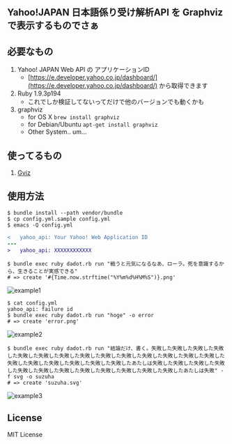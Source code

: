Yahoo!JAPAN 日本語係り受け解析API を Graphviz で表示するものでさぁ
----------------------------------------------------------------

## 必要なもの

1. Yahoo! JAPAN Web API の アプリケーションID
    - [https://e.developer.yahoo.co.jp/dashboard/](https://e.developer.yahoo.co.jp/dashboard/) から取得できます
1. Ruby 1.9.3p194
    - これでしか検証してないってだけで他のバージョンでも動くかも
1. graphviz
    - for OS X `brew install graphviz`
    - for Debian/Ubuntu `apt-get install graphviz`
    - Other System.. um...

## 使ってるもの

1. [Gviz](http://rubygems.org/gems/gviz)

## 使用方法

```
$ bundle install --path vendor/bundle
$ cp config.yml.sample config.yml
$ emacs -Q config.yml
```

```diff
<   yahoo_api: Your Yahoo! Web Application ID
---
>   yahoo_api: XXXXXXXXXXXX
```

```
$ bundle exec ruby dadot.rb run "戦うと元気になるなあ、ローラ。死を意識するから、生きることが実感できる"
# => create '#{Time.now.strftime("%Y%m%d%H%M%S")}.png'
```

![example1](https://raw.github.com/gongo/dadot/master/example1.png)


```
$ cat config.yml
yahoo_api: failure id
$ bundle exec ruby dadot.rb run "hoge" -o error
# => create 'error.png'
```

![example2](https://raw.github.com/gongo/dadot/master/example2.png)

```
$ bundle exec ruby dadot.rb run "結論だけ、書く。失敗した失敗した失敗した失敗した失敗した失敗した失敗した失敗した失敗した失敗した失敗した失敗した失敗した失敗した失敗した失敗した失敗した失敗した失敗した失敗したあたしは失敗した失敗した失敗した失敗した失敗した失敗した失敗した失敗した失敗した失敗した失敗した失敗したあたしは失敗" -f svg -o suzuha
# => create 'suzuha.svg'
```

![example3](https://raw.github.com/gongo/dadot/master/example3.png)

## License

MIT License
